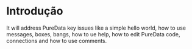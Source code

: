 # Introdução

It will address PureData key issues like a simple hello world, how to use messages, boxes, bangs, how to ue help, how to edit PureData code, connections and how to use comments.